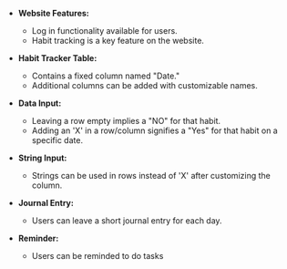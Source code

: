 - **Website Features:**
  - Log in functionality available for users.
  - Habit tracking is a key feature on the website.

- **Habit Tracker Table:**
  - Contains a fixed column named "Date."
  - Additional columns can be added with customizable names.

- **Data Input:**
  - Leaving a row empty implies a "NO" for that habit.
  - Adding an 'X' in a row/column signifies a "Yes" for that habit on a specific date.

- **String Input:**
  - Strings can be used in rows instead of 'X' after customizing the column.

- **Journal Entry:**
  - Users can leave a short journal entry for each day.


- **Reminder:**
  - Users can be reminded to do tasks
